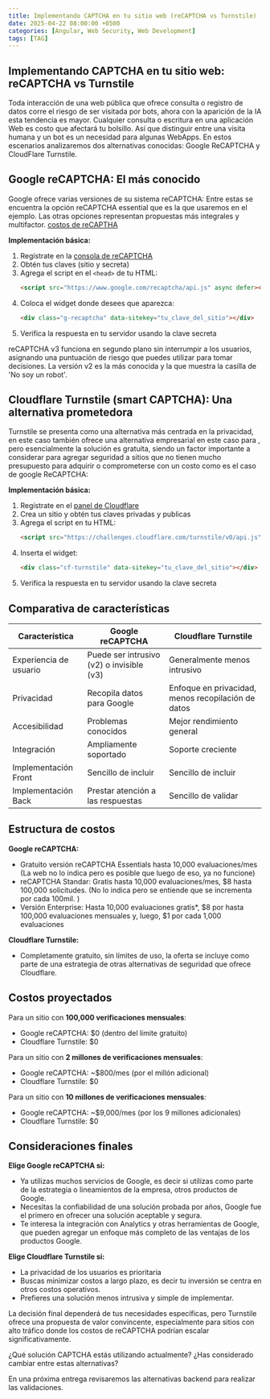 ```yaml
---
title: Implementando CAPTCHA en tu sitio web (reCAPTCHA vs Turnstile)
date: 2025-04-22 08:00:00 +0500
categories: [Angular, Web Security, Web Development]
tags: [TAG]
---
```


## Implementando CAPTCHA en tu sitio web: reCAPTCHA vs Turnstile

Toda interacción de una web pública que ofrece consulta o registro de datos corre el riesgo de ser visitada por bots, ahora con la aparición de la IA esta tendencia es mayor. Cualquier consulta o escritura en una aplicación Web es costo que afectará tu bolsillo. 
Así que distinguir entre una visita humana y un bot es un necesidad para algunas WebApps. 
En estos escenarios analizaremos dos alternativas conocidas: Google ReCAPTCHA y CloudFlare Turnstile.


## Google reCAPTCHA: El más conocido

Google ofrece varias versiones de su sistema reCAPTCHA: Entre estas se encuentra la opción reCAPTCHA essential que es la que usaremos en el ejemplo. 
Las otras opciones representan propuestas más integrales y multifactor. 
[costos de reCAPTHA](https://cloud.google.com/recaptcha/docs/compare-tiers?hl=es-419)

**Implementación básica:**
1. Regístrate en la [consola de reCAPTCHA](https://www.google.com/recaptcha/admin/create)
2. Obtén tus claves (sitio y secreta)
3. Agrega el script en el `<head>` de tu HTML:
   ```html
   <script src="https://www.google.com/recaptcha/api.js" async defer></script>
   ```
4. Coloca el widget donde desees que aparezca:
   ```html
   <div class="g-recaptcha" data-sitekey="tu_clave_del_sitio"></div>
   ```
5. Verifica la respuesta en tu servidor usando la clave secreta

reCAPTCHA v3 funciona en segundo plano sin interrumpir a los usuarios, asignando una puntuación de riesgo que puedes utilizar para tomar decisiones. 
La versión v2 es la más conocida y la que muestra la casilla de 'No soy un robot'.

## Cloudflare Turnstile (smart CAPTCHA): Una alternativa prometedora

Turnstile se presenta como una alternativa más centrada en la privacidad, en este caso también ofrece una alternativa empresarial en este caso para , pero esencialmente 
la solución es gratuita, siendo un factor importante a considerar para agregar seguridad a sitios que no tienen mucho presupuesto para adquirir o comprometerse con un costo como es el caso de google ReCAPTCHA:

**Implementación básica:**
1. Regístrate en el [panel de Cloudflare](https://dash.cloudflare.com/)
2. Crea un sitio y obtén tus claves privadas y publicas
3. Agrega el script en tu HTML:
   ```html
   <script src="https://challenges.cloudflare.com/turnstile/v0/api.js" async defer></script>
   ```
4. Inserta el widget:
   ```html
   <div class="cf-turnstile" data-sitekey="tu_clave_del_sitio"></div>
   ```
5. Verifica la respuesta en tu servidor usando la clave secreta


## Comparativa de características

| Característica         | Google reCAPTCHA                          | Cloudflare Turnstile                               |
| ---------------------- | ----------------------------------------- | -------------------------------------------------- |
| Experiencia de usuario | Puede ser intrusivo (v2) o invisible (v3) | Generalmente menos intrusivo                       |
| Privacidad             | Recopila datos para Google                | Enfoque en privacidad, menos recopilación de datos |
| Accesibilidad          | Problemas conocidos                       | Mejor rendimiento general                          |
| Integración            | Ampliamente soportado                     | Soporte creciente                                  |
| Implementación Front   | Sencillo de incluir                       | Sencillo de incluir                                |
| Implementación Back    | Prestar atención a las respuestas         | Sencillo de validar                                |

## Estructura de costos

**Google reCAPTCHA:**
- Gratuito versión reCAPTCHA Essentials hasta 10,000 evaluaciones/mes (La web no lo indica pero es posible que luego de eso, ya no funcione)
- reCAPTCHA Standar: Gratis hasta 10,000 evaluaciones/mes, $8 hasta 100,000 solicitudes. (No lo indica pero se entiende que se incrementa por cada 100mil. )
- Versión Enterprise: Hasta 10,000 evaluaciones gratis*, $8 por hasta 100,000 evaluaciones mensuales y, luego, $1 por cada 1,000 evaluaciones

**Cloudflare Turnstile:**
- Completamente gratuito, sin límites de uso, la oferta se incluye como parte de una estrategia de otras alternativas de seguridad que ofrece Cloudflare.

## Costos proyectados

Para un sitio con **100,000 verificaciones mensuales**:
- Google reCAPTCHA: $0 (dentro del límite gratuito)
- Cloudflare Turnstile: $0

Para un sitio con **2 millones de verificaciones mensuales**:
- Google reCAPTCHA: ~$800/mes (por el millón adicional)
- Cloudflare Turnstile: $0

Para un sitio con **10 millones de verificaciones mensuales**:
- Google reCAPTCHA: ~$9,000/mes (por los 9 millones adicionales)
- Cloudflare Turnstile: $0

## Consideraciones finales

**Elige Google reCAPTCHA si:**
- Ya utilizas muchos servicios de Google, es decir si utilizas como parte de la estrategia o lineamientos de la empresa, otros productos de Google.
- Necesitas la confiabilidad de una solución probada por años, Google fue el primero en ofrecer una solución aceptable y segura.
- Te interesa la integración con Analytics y otras herramientas de Google, que pueden agregar un enfoque más completo de las ventajas de los productos Google.

**Elige Cloudflare Turnstile si:**
- La privacidad de los usuarios es prioritaria
- Buscas minimizar costos a largo plazo, es decir tu inversión se centra en otros costos operativos.
- Prefieres una solución menos intrusiva y simple de implementar.

La decisión final dependerá de tus necesidades específicas, pero Turnstile ofrece una propuesta de valor convincente, especialmente para sitios con alto tráfico donde los costos de reCAPTCHA podrían escalar significativamente.

¿Qué solución CAPTCHA estás utilizando actualmente? ¿Has considerado cambiar entre estas alternativas?

En una próxima entrega revisaremos las alternativas backend para realizar las validaciones.
